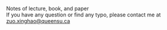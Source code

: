 Notes of lecture, book, and paper<br>
If you have any question or find any typo, please contact me at zuo.xinghao@queensu.ca
